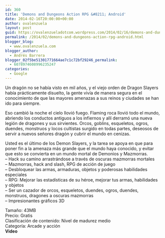 ```yaml
---
id: 360
title: 'Demons and Dungeons Action RPG &#8211; Android'
date: 2014-02-16T20:00:00+00:00
author: ovalenzuela
layout: post
guid: https://ovalenzueladotcom.wordpress.com/2014/02/16/demons-and-dungeons-action-rpg-android
permalink: /2014/02/demons-and-dungeons-action-rpg-android.html
blogger_blog:
  - www.ovalenzuela.com
blogger_author:
  - Andrés Barrera
blogger_02f5be51301771664ae7c1c72bf29246_permalink:
  - 6078974608996235247
categories:
  - Google
---
```

Un dragón no se había visto en mil años, y el viejo orden de Dragon Slayers había prácticamente disuelto, la gente vivía de manera segura en el conocimiento de que las mayores amenazas a sus reinos y ciudades se han ido para siempre.

Eso cambió la noche el cielo llovió fuego. Flaming roca llovió todo el mundo, abriendo los conductos antiguos a los infiernos y allí derramó una nueva legión de dragones y sus sirvientes. Orcos, goblins, esqueletos, ogros, duendes, monstruos y locos cultistas surgido en todas partes, deseosos de servir a nuevos señores dragón y cubrir el mundo en cenizas.

Usted es el último de los Demon Slayers, y la tarea se apoya en que para poner fin a la amenaza más grande que el mundo haya conocido, y evitar que esto se convierta en un mundo mortal de Demonios y Mazmorras.  
&#8211; Hack su camino arrastrándose a través de oscuras mazmorras mortales  
&#8211; Mazmorras, hack and slash, RPG de acción de juego  
&#8211; Desbloquear las armas, armaduras, objetos y poderosas habilidades especiales  
&#8211; RPG: Mejorar las estadísticas de su héroe, mejorar tus armas, habilidades y objetos  
&#8211; Ser un cazador de orcos, esqueletos, duendes, ogros, duendes, monstruos, dragones a oscuras mazmorras  
&#8211; Impresionantes gráficos 3D

Tamaño: 43MB  
Precio: Gratis  
Clasificación de contenido: Nivel de madurez medio  
Categoría: Arcade y acción  
**Video**